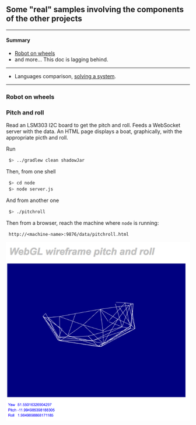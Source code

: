 
## Some "real" samples involving the components of the other projects
---
#### Summary
- [Robot on wheels](#robotonwheels)
- and more... This doc is lagging behind.

---
- Languages comparison, [solving a system](./LanguageComparison.md).

---

### <a name="robotonwheels"></a>Robot on wheels


### Pitch and roll
Read an LSM303 I2C board to get the pitch and roll. Feeds a WebSocket server with the data.
An HTML page displays a boat, graphically, with the appropriate picth and roll.

Run
```bash
 $> ../gradlew clean shadowJar
```
Then, from one shell
```bash
 $> cd node
 $> node server.js
```
And from another one
```bash
 $> ./pitchroll

```
Then from a browser, reach the machine where `node` is running:
```
 http://<machine-name>:9876/data/pitchroll.html
```

![WebGL UI](./pitchroll.png)

